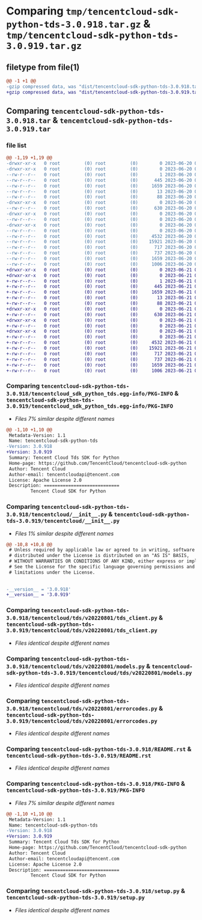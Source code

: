 # Comparing `tmp/tencentcloud-sdk-python-tds-3.0.918.tar.gz` & `tmp/tencentcloud-sdk-python-tds-3.0.919.tar.gz`

## filetype from file(1)

```diff
@@ -1 +1 @@
-gzip compressed data, was "dist/tencentcloud-sdk-python-tds-3.0.918.tar", last modified: Tue Jun 20 02:49:45 2023, max compression
+gzip compressed data, was "dist/tencentcloud-sdk-python-tds-3.0.919.tar", last modified: Wed Jun 21 00:37:49 2023, max compression
```

## Comparing `tencentcloud-sdk-python-tds-3.0.918.tar` & `tencentcloud-sdk-python-tds-3.0.919.tar`

### file list

```diff
@@ -1,19 +1,19 @@
-drwxr-xr-x   0 root         (0) root         (0)        0 2023-06-20 02:49:45.000000 tencentcloud-sdk-python-tds-3.0.918/
-drwxr-xr-x   0 root         (0) root         (0)        0 2023-06-20 02:49:45.000000 tencentcloud-sdk-python-tds-3.0.918/tencentcloud_sdk_python_tds.egg-info/
--rw-r--r--   0 root         (0) root         (0)        1 2023-06-20 02:49:45.000000 tencentcloud-sdk-python-tds-3.0.918/tencentcloud_sdk_python_tds.egg-info/dependency_links.txt
--rw-r--r--   0 root         (0) root         (0)      445 2023-06-20 02:49:45.000000 tencentcloud-sdk-python-tds-3.0.918/tencentcloud_sdk_python_tds.egg-info/SOURCES.txt
--rw-r--r--   0 root         (0) root         (0)     1659 2023-06-20 02:49:45.000000 tencentcloud-sdk-python-tds-3.0.918/tencentcloud_sdk_python_tds.egg-info/PKG-INFO
--rw-r--r--   0 root         (0) root         (0)       13 2023-06-20 02:49:45.000000 tencentcloud-sdk-python-tds-3.0.918/tencentcloud_sdk_python_tds.egg-info/top_level.txt
--rw-r--r--   0 root         (0) root         (0)       88 2023-06-20 02:49:45.000000 tencentcloud-sdk-python-tds-3.0.918/setup.cfg
-drwxr-xr-x   0 root         (0) root         (0)        0 2023-06-20 02:49:45.000000 tencentcloud-sdk-python-tds-3.0.918/tencentcloud/
--rw-r--r--   0 root         (0) root         (0)      630 2023-06-20 02:49:45.000000 tencentcloud-sdk-python-tds-3.0.918/tencentcloud/__init__.py
-drwxr-xr-x   0 root         (0) root         (0)        0 2023-06-20 02:49:45.000000 tencentcloud-sdk-python-tds-3.0.918/tencentcloud/tds/
--rw-r--r--   0 root         (0) root         (0)        0 2023-06-20 02:49:45.000000 tencentcloud-sdk-python-tds-3.0.918/tencentcloud/tds/__init__.py
-drwxr-xr-x   0 root         (0) root         (0)        0 2023-06-20 02:49:45.000000 tencentcloud-sdk-python-tds-3.0.918/tencentcloud/tds/v20220801/
--rw-r--r--   0 root         (0) root         (0)        0 2023-06-20 02:49:45.000000 tencentcloud-sdk-python-tds-3.0.918/tencentcloud/tds/v20220801/__init__.py
--rw-r--r--   0 root         (0) root         (0)     4532 2023-06-20 02:49:45.000000 tencentcloud-sdk-python-tds-3.0.918/tencentcloud/tds/v20220801/tds_client.py
--rw-r--r--   0 root         (0) root         (0)    15921 2023-06-20 02:49:45.000000 tencentcloud-sdk-python-tds-3.0.918/tencentcloud/tds/v20220801/models.py
--rw-r--r--   0 root         (0) root         (0)      717 2023-06-20 02:49:45.000000 tencentcloud-sdk-python-tds-3.0.918/tencentcloud/tds/v20220801/errorcodes.py
--rw-r--r--   0 root         (0) root         (0)      737 2023-06-20 02:49:45.000000 tencentcloud-sdk-python-tds-3.0.918/README.rst
--rw-r--r--   0 root         (0) root         (0)     1659 2023-06-20 02:49:45.000000 tencentcloud-sdk-python-tds-3.0.918/PKG-INFO
--rw-r--r--   0 root         (0) root         (0)     1006 2023-06-20 02:49:45.000000 tencentcloud-sdk-python-tds-3.0.918/setup.py
+drwxr-xr-x   0 root         (0) root         (0)        0 2023-06-21 00:37:49.000000 tencentcloud-sdk-python-tds-3.0.919/
+drwxr-xr-x   0 root         (0) root         (0)        0 2023-06-21 00:37:49.000000 tencentcloud-sdk-python-tds-3.0.919/tencentcloud_sdk_python_tds.egg-info/
+-rw-r--r--   0 root         (0) root         (0)        1 2023-06-21 00:37:49.000000 tencentcloud-sdk-python-tds-3.0.919/tencentcloud_sdk_python_tds.egg-info/dependency_links.txt
+-rw-r--r--   0 root         (0) root         (0)      445 2023-06-21 00:37:49.000000 tencentcloud-sdk-python-tds-3.0.919/tencentcloud_sdk_python_tds.egg-info/SOURCES.txt
+-rw-r--r--   0 root         (0) root         (0)     1659 2023-06-21 00:37:49.000000 tencentcloud-sdk-python-tds-3.0.919/tencentcloud_sdk_python_tds.egg-info/PKG-INFO
+-rw-r--r--   0 root         (0) root         (0)       13 2023-06-21 00:37:49.000000 tencentcloud-sdk-python-tds-3.0.919/tencentcloud_sdk_python_tds.egg-info/top_level.txt
+-rw-r--r--   0 root         (0) root         (0)       88 2023-06-21 00:37:49.000000 tencentcloud-sdk-python-tds-3.0.919/setup.cfg
+drwxr-xr-x   0 root         (0) root         (0)        0 2023-06-21 00:37:49.000000 tencentcloud-sdk-python-tds-3.0.919/tencentcloud/
+-rw-r--r--   0 root         (0) root         (0)      630 2023-06-21 00:37:49.000000 tencentcloud-sdk-python-tds-3.0.919/tencentcloud/__init__.py
+drwxr-xr-x   0 root         (0) root         (0)        0 2023-06-21 00:37:49.000000 tencentcloud-sdk-python-tds-3.0.919/tencentcloud/tds/
+-rw-r--r--   0 root         (0) root         (0)        0 2023-06-21 00:37:49.000000 tencentcloud-sdk-python-tds-3.0.919/tencentcloud/tds/__init__.py
+drwxr-xr-x   0 root         (0) root         (0)        0 2023-06-21 00:37:49.000000 tencentcloud-sdk-python-tds-3.0.919/tencentcloud/tds/v20220801/
+-rw-r--r--   0 root         (0) root         (0)        0 2023-06-21 00:37:49.000000 tencentcloud-sdk-python-tds-3.0.919/tencentcloud/tds/v20220801/__init__.py
+-rw-r--r--   0 root         (0) root         (0)     4532 2023-06-21 00:37:49.000000 tencentcloud-sdk-python-tds-3.0.919/tencentcloud/tds/v20220801/tds_client.py
+-rw-r--r--   0 root         (0) root         (0)    15921 2023-06-21 00:37:49.000000 tencentcloud-sdk-python-tds-3.0.919/tencentcloud/tds/v20220801/models.py
+-rw-r--r--   0 root         (0) root         (0)      717 2023-06-21 00:37:49.000000 tencentcloud-sdk-python-tds-3.0.919/tencentcloud/tds/v20220801/errorcodes.py
+-rw-r--r--   0 root         (0) root         (0)      737 2023-06-21 00:37:49.000000 tencentcloud-sdk-python-tds-3.0.919/README.rst
+-rw-r--r--   0 root         (0) root         (0)     1659 2023-06-21 00:37:49.000000 tencentcloud-sdk-python-tds-3.0.919/PKG-INFO
+-rw-r--r--   0 root         (0) root         (0)     1006 2023-06-21 00:37:49.000000 tencentcloud-sdk-python-tds-3.0.919/setup.py
```

### Comparing `tencentcloud-sdk-python-tds-3.0.918/tencentcloud_sdk_python_tds.egg-info/PKG-INFO` & `tencentcloud-sdk-python-tds-3.0.919/tencentcloud_sdk_python_tds.egg-info/PKG-INFO`

 * *Files 7% similar despite different names*

```diff
@@ -1,10 +1,10 @@
 Metadata-Version: 1.1
 Name: tencentcloud-sdk-python-tds
-Version: 3.0.918
+Version: 3.0.919
 Summary: Tencent Cloud Tds SDK for Python
 Home-page: https://github.com/TencentCloud/tencentcloud-sdk-python
 Author: Tencent Cloud
 Author-email: tencentcloudapi@tencent.com
 License: Apache License 2.0
 Description: ============================
         Tencent Cloud SDK for Python
```

### Comparing `tencentcloud-sdk-python-tds-3.0.918/tencentcloud/__init__.py` & `tencentcloud-sdk-python-tds-3.0.919/tencentcloud/__init__.py`

 * *Files 1% similar despite different names*

```diff
@@ -10,8 +10,8 @@
 # Unless required by applicable law or agreed to in writing, software
 # distributed under the License is distributed on an "AS IS" BASIS,
 # WITHOUT WARRANTIES OR CONDITIONS OF ANY KIND, either express or implied.
 # See the License for the specific language governing permissions and
 # limitations under the License.
 
 
-__version__ = '3.0.918'
+__version__ = '3.0.919'
```

### Comparing `tencentcloud-sdk-python-tds-3.0.918/tencentcloud/tds/v20220801/tds_client.py` & `tencentcloud-sdk-python-tds-3.0.919/tencentcloud/tds/v20220801/tds_client.py`

 * *Files identical despite different names*

### Comparing `tencentcloud-sdk-python-tds-3.0.918/tencentcloud/tds/v20220801/models.py` & `tencentcloud-sdk-python-tds-3.0.919/tencentcloud/tds/v20220801/models.py`

 * *Files identical despite different names*

### Comparing `tencentcloud-sdk-python-tds-3.0.918/tencentcloud/tds/v20220801/errorcodes.py` & `tencentcloud-sdk-python-tds-3.0.919/tencentcloud/tds/v20220801/errorcodes.py`

 * *Files identical despite different names*

### Comparing `tencentcloud-sdk-python-tds-3.0.918/README.rst` & `tencentcloud-sdk-python-tds-3.0.919/README.rst`

 * *Files identical despite different names*

### Comparing `tencentcloud-sdk-python-tds-3.0.918/PKG-INFO` & `tencentcloud-sdk-python-tds-3.0.919/PKG-INFO`

 * *Files 7% similar despite different names*

```diff
@@ -1,10 +1,10 @@
 Metadata-Version: 1.1
 Name: tencentcloud-sdk-python-tds
-Version: 3.0.918
+Version: 3.0.919
 Summary: Tencent Cloud Tds SDK for Python
 Home-page: https://github.com/TencentCloud/tencentcloud-sdk-python
 Author: Tencent Cloud
 Author-email: tencentcloudapi@tencent.com
 License: Apache License 2.0
 Description: ============================
         Tencent Cloud SDK for Python
```

### Comparing `tencentcloud-sdk-python-tds-3.0.918/setup.py` & `tencentcloud-sdk-python-tds-3.0.919/setup.py`

 * *Files identical despite different names*

